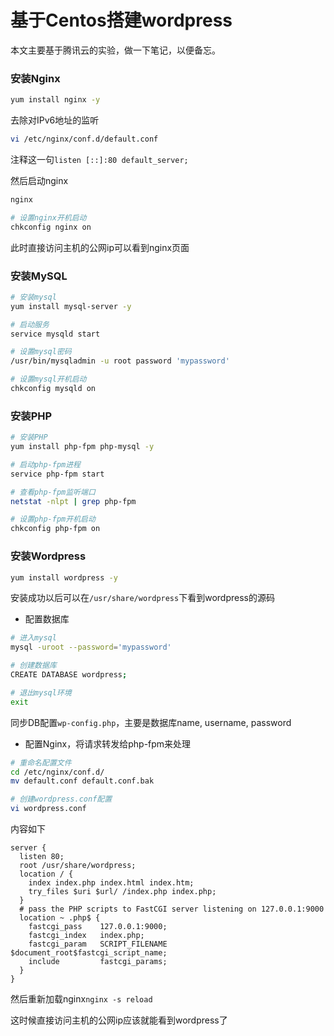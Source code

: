 # 基于Centos搭建wordpress

本文主要基于腾讯云的实验，做一下笔记，以便备忘。

### 安装Nginx

```bash
yum install nginx -y
```

去除对IPv6地址的监听

```bash
vi /etc/nginx/conf.d/default.conf
```

注释这一句`listen [::]:80 default_server;`

然后启动nginx

```bash
nginx

# 设置nginx开机启动
chkconfig nginx on
```

此时直接访问主机的公网ip可以看到nginx页面

### 安装MySQL

```bash
# 安装mysql
yum install mysql-server -y

# 启动服务
service mysqld start

# 设置mysql密码
/usr/bin/mysqladmin -u root password 'mypassword'

# 设置mysql开机启动
chkconfig mysqld on
```

### 安装PHP

```bash
# 安装PHP
yum install php-fpm php-mysql -y

# 启动php-fpm进程
service php-fpm start

# 查看php-fpm监听端口
netstat -nlpt | grep php-fpm

# 设置php-fpm开机启动
chkconfig php-fpm on
```

### 安装Wordpress

```bash
yum install wordpress -y
```

安装成功以后可以在`/usr/share/wordpress`下看到wordpress的源码

- 配置数据库

```bash
# 进入mysql
mysql -uroot --password='mypassword'

# 创建数据库
CREATE DATABASE wordpress;

# 退出mysql环境
exit
```

同步DB配置`wp-config.php`，主要是数据库name, username, password

- 配置Nginx，将请求转发给php-fpm来处理

```bash
# 重命名配置文件
cd /etc/nginx/conf.d/
mv default.conf default.conf.bak

# 创建wordpress.conf配置
vi wordpress.conf
```

内容如下

```
server {
  listen 80;
  root /usr/share/wordpress;
  location / {
    index index.php index.html index.htm;
    try_files $uri $url/ /index.php index.php;
  }
  # pass the PHP scripts to FastCGI server listening on 127.0.0.1:9000
  location ~ .php$ {
    fastcgi_pass    127.0.0.1:9000;
    fastcgi_index   index.php;
    fastcgi_param   SCRIPT_FILENAME   $document_root$fastcgi_script_name;
    include         fastcgi_params;
  }
}
```

然后重新加载nginx`nginx -s reload`

这时候直接访问主机的公网ip应该就能看到wordpress了
